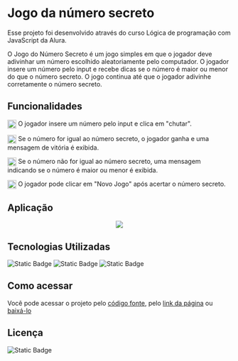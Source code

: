 # Jogo da número secreto

Esse projeto foi desenvolvido através do curso Lógica de programação com JavaScript da Alura.

O Jogo do Número Secreto é um jogo simples em que o jogador deve adivinhar um número escolhido aleatoriamente pelo computador. O jogador insere um número pelo input e recebe dicas se o número é maior ou menor do que o número secreto. O jogo continua até que o jogador adivinhe corretamente o número secreto.


## Funcionalidades

<img src="https://github.com/carla11235813/jogo-do-numero-secreto/assets/111895486/8dbfebf8-8347-4dc1-b492-15c439d1127c" width="20px" align="center"/> O jogador insere um número pelo input e clica em "chutar".

<img src="https://github.com/carla11235813/jogo-do-numero-secreto/assets/111895486/8dbfebf8-8347-4dc1-b492-15c439d1127c" width="20px" align="center"/> Se o número for igual ao número secreto, o jogador ganha e uma mensagem de vitória é exibida.

<img src="https://github.com/carla11235813/jogo-do-numero-secreto/assets/111895486/8dbfebf8-8347-4dc1-b492-15c439d1127c" width="20px" align="center"/> Se o número não for igual ao número secreto, uma mensagem indicando se o número é maior ou menor é exibida.

<img src="https://github.com/carla11235813/jogo-do-numero-secreto/assets/111895486/8dbfebf8-8347-4dc1-b492-15c439d1127c" width="20px" align="center"/> O jogador pode clicar em "Novo Jogo" após acertar o número secreto.


## Aplicação 
<p align="center">
  <img src="https://github.com/carla11235813/jogo-do-numero-secreto/assets/111895486/00fe6533-88f0-4380-a24c-d19928dfad32" />  
</p>


## Tecnologias Utilizadas

![Static Badge](https://img.shields.io/badge/css3-%231572B6?style=for-the-badge&logo=css3&logoColor=%23fff)
![Static Badge](https://img.shields.io/badge/html5-%23E34F26?style=for-the-badge&logo=html5&logoColor=%23fff)
![Static Badge](https://img.shields.io/badge/javascript-%23F7DF1E?style=for-the-badge&logo=javascript&logoColor=%23000)


## Como acessar 

Você pode acessar o projeto pelo [código fonte](https://github.com/carla11235813/jogo-do-numero-secreto/), pelo [link da página](https://jogo-do-numero-secreto-psi-one.vercel.app/) ou [baixá-lo](https://github.com/carla11235813/jogo-do-numero-secreto/archive/refs/heads/main.zip)


## Licença

![Static Badge](https://img.shields.io/badge/mit-blue?style=for-the-badge&label=license)
